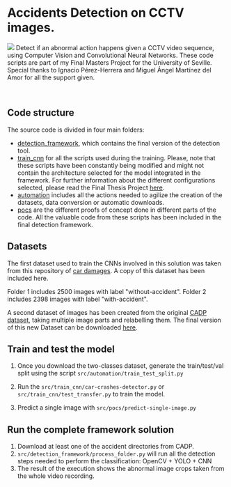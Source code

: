 # Accidents Detection on CCTV images. 
  <img src="https://github.com/jadvani/car-crashes-detector/blob/master/img/preview.png">
 Detect if an abnormal action happens given a CCTV video sequence, using Computer Vision and Convolutional Neural Networks. These code scripts are part of my Final Masters Project for the University of Seville. Special thanks to Ignacio Pérez-Herrera and Miguel Ángel Martínez del Amor for all the support given.  
<p align="center">

</p>

<br>

## Code structure

The source code is divided in four main folders:

* [detection_framework](https://github.com/jadvani/CCTV-crashes-detector/tree/master/src/detection_framework), which contains the final version of the detection tool. 
* [train_cnn](https://github.com/jadvani/CCTV-crashes-detector/tree/master/src/train_cnn) for all the scripts used during the training. Please, note that these scripts have been constantly being modified and might not contain the architecture selected for the model integrated in the framework. For further information about the different configurations selected, please read the Final Thesis Project [here]().
* [automation](https://github.com/jadvani/CCTV-crashes-detector/tree/master/src/automation) includes all the actions needed to agilize the creation of the datasets, data conversion or automatic downloads. 
* [pocs](https://github.com/jadvani/CCTV-crashes-detector/tree/master/src/pocs) are the different proofs of concept done in different parts of the code. All the valuable code from these scripts has been included in the final detection framework. 

## Datasets

The first dataset used to train the CNNs involved in this solution was taken from this repository of [car damages](https://github.com/mghatee/Accident-Images-Analysis-Dataset). A copy of this dataset has been included here. 

Folder 1 includes 2500 images with label "without-accident".
Folder 2 includes 2398 images with label "with-accident".

A second dataset of images has been created from the original [CADP dataset](https://ankitshah009.github.io/accident_forecasting_traffic_camera), taking multiple image parts and relabelling them. The final version of this new Dataset can be downloaded [here](https://drive.google.com/drive/folders/1N1I_tdVOV2eVOQX7vgHuC_HgAuK67dsz?usp=sharing). 

## Train and test the model

1. Once you download the two-classes dataset, generate the train/test/val split using the script `src/automation/train_test_split.py`

2. Run the `src/train_cnn/car-crashes-detector.py` or `src/train_cnn/test_transfer.py` to train the model.

3. Predict a single image with `src/pocs/predict-single-image.py`


## Run the complete framework solution

1. Download at least one of the accident directories from CADP. 
2. `src/detection_framework/process_folder.py` will run all the detection steps needed to perform the classification: OpenCV + YOLO + CNN
3. The result of the execution shows the abnormal image crops taken from the whole video recording. 

